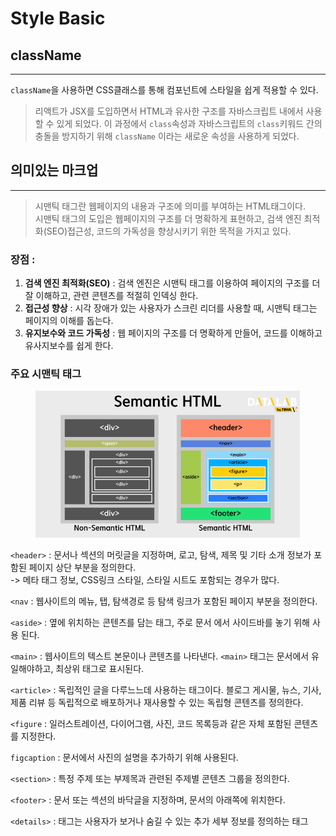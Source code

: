 # Style Basic

## className

***

`className`을 사용하면 CSS클래스를 통해 컴포넌트에 스타일을 쉽게 적용할 수 있다.

> 리액트가 JSX를 도입하면서 HTML과 유사한 구조를 자바스크립트 내에서 사용할 수 있게 되었다. 이 과정에서 `class`속성과 자바스크립트의 `class`키워드 간의 충돌을 방지하기 위해 `className` 이라는 새로운 속성을 사용하게 되었다.

## 의미있는 마크업

***

> 시맨틱 태그란 웹페이지의 내용과 구조에 의미를 부여하는 HTML태그이다.\
> 시맨틱 태그의 도입은 웹페이지의 구조를 더 명확하게 표현하고, 검색 엔진 최적화(SEO)접근성, 코드의 가독성을 향상시키기 위한 목적을 가지고 있다.

### 장점 :

1. **검색 엔진 최적화(SEO)** : 검색 엔진은 시맨틱 태그를 이용하여 페이지의 구조를 더 잘 이해하고, 관련 콘텐츠를 적절히 인덱싱 한다.
2. **접근성 향상** : 시각 장애가 있는 사용자가 스크린 리더를 사용할 때, 시맨틱 태그는 페이지의 이해를 돕는다.
3. **유지보수와 코드 가독성** : 웹 페이지의 구조를 더 명확하게 만들어, 코드를 이해하고 유사지보수를 쉽게 한다.

### 주요 시맨틱 태그

<figure><img src="../dev/8/St.png" alt=""><figcaption></figcaption></figure>

`<header>` : 문서나 섹션의 머릿글을 지정하며, 로고, 탐색, 제목 및 기타 소개 정보가 포함된 페이지 상단 부분을 정의한다.\
\-> 메타 태그 정보, CSS링크 스타일, 스타일 시트도 포함되는 경우가 많다.

`<nav` : 웹사이트의 메뉴, 탭, 탐색경로 등 탐색 링크가 포함된 페이지 부분을 정의한다.

`<aside>` : 옆에 위치하는 콘텐츠를 담는 태그, 주로 문서 에서 사이드바를 놓기 위해 사용 된다.

`<main>` : 웹사이트의 텍스트 본문이나 콘텐츠를 나타낸다. `<main>` 태그는 문서에서 유일해야하고, 최상위 태그로 표시된다.

`<article>` : 독립적인 글을 다루느느데 사용하는 태그이다. 블로그 게시물, 뉴스, 기사, 제품 리뷰 등 독립적으로 배포하거나 재사용할 수 있는 독립형 콘텐츠를 정의한다.

`<figure` : 일러스트레이션, 다이어그램, 사진, 코드 목록등과 같은 자체 포함된 콘텐츠를 지정한다.

`figcaption` : 문서에서 사진의 설명을 추가하기 위해 사용된다.

`<section>` : 특정 주제 또는 부제목과 관련된 주제별 콘텐츠 그룹을 정의한다.

`<footer>` : 문서 또는 섹션의 바닥글을 지정하며, 문서의 아래쪽에 위치한다.

`<details>` : 태그는 사용자가 보거나 숨길 수 있는 추가 세부 정보를 정의하는 태그
